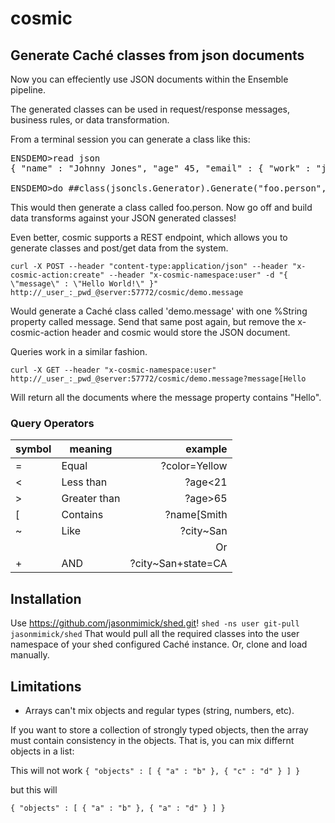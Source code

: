 # cosmic

## Generate Caché classes from json documents

Now you can effeciently use JSON documents within the Ensemble pipeline. 

The generated classes can be used in request/response messages, business rules, or data transformation.

From a terminal session you can generate a class like this:

<pre>
ENSDEMO>read json
{ "name" : "Johnny Jones", "age" 45, "email" : { "work" : "jj@acme.com", "home" : "j23@email.com" } , "cars" : [ "Fiat", "Chevy", "Mazda", "Volvo" ] }

ENSDEMO>do ##class(jsoncls.Generator).Generate("foo.person",json)
</pre>

This would then generate a class called foo.person.
Now go off and build data transforms against your JSON generated classes!

Even better, cosmic supports a REST endpoint, which allows you to generate classes and 
post/get data from the system.

`curl -X POST --header "content-type:application/json" --header "x-cosmic-action:create" --header "x-cosmic-namespace:user" -d "{ \"message\" : \"Hello World!\" }" http://_user_:_pwd_@server:57772/cosmic/demo.message
`

Would generate a Caché class called 'demo.message' with one %String property called message.
Send that same post again, but remove the x-cosmic-action header and cosmic would store the JSON document.

Queries work in a similar fashion.

`
curl -X GET --header "x-cosmic-namespace:user" http://_user_:_pwd_@server:57772/cosmic/demo.message?message[Hello
`

Will return all the documents where the message property contains "Hello".

### Query Operators

| symbol |	meaning		|	example			|
|--------|--------------|------------------:|
|   =	 | Equal		| ?color=Yellow	    |
|	<	 | Less than	| ?age<21			|
|	>	 | Greater than | ?age>65			|
|	[	 | Contains 	| ?name[Smith		|
|   ~	 | Like		    | ?city~San	 		|
|   |	 | Or			| ?city~San|city~New|
|   +	 | AND 		    | ?city~San+state=CA|


## Installation

Use https://github.com/jasonmimick/shed.git!
`shed -ns user git-pull jasonmimick/shed`
That would pull all the required classes into the user namespace of your shed configured Caché instance.
Or, clone and load manually.

## Limitations

* Arrays can't mix objects and regular types (string, numbers, etc).

If you want to store a collection of strongly typed objects, then the array must contain consistency in the objects.
That is, you can mix differnt objects in a list:

This will not work
`{ "objects" : [ { "a" : "b" }, { "c" : "d" } ] }`

but this will

`{ "objects" : [ { "a" : "b" }, { "a" : "d" } ] }`
